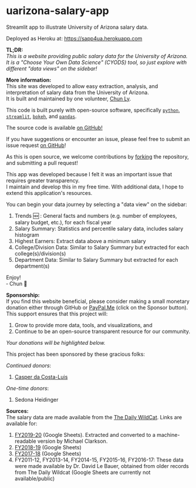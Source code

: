 # uarizona-salary-app

Streamlit app to illustrate University of Arizona salary data.

Deployed as Heroku at: https://sapp4ua.herokuapp.com

**TL;DR:**<br>
_This is a website providing public salary data for the University of
Arizona. It is a "Choose Your Own Data Science" (CYODS) tool, so just
explore with different "data views" on the sidebar!_

**More information:**<br>
This site was developed to allow easy extraction, analysis, and interpretation of
salary data from the University of Arizona.<br>
It is built and maintained by one volunteer, [Chun Ly](https://astrochun.github.io).

This code is built purely with open-source software, specifically
[`python`](https://python.org), [`streamlit`](https://streamlit.io/),
[`bokeh`](https://bokeh.org/), and [`pandas`](https://pandas.pydata.org/).

The source code is available
[on GitHub!](https://github.com/astrochun/uarizona-salary-app)

If you have suggestions or encounter an issue, please feel free to submit an
issue request [on GitHub](https://github.com/astrochun/uarizona-salary-app/issues)!

As this is open source, we welcome contributions by
[forking](https://github.com/astrochun/uarizona-salary-app/fork) the repository, and
submitting a pull request!

This app was developed because I felt it was an important issue that
requires greater transparency.<br>
I maintain and develop this in my free time. With additional data, I hope to extend
this application's resources.

You can begin your data journey by selecting a "data view" on the sidebar:
    
 1. Trends 🆕 : General facts and numbers (e.g. number of employees,
    salary budget, etc.), for each fiscal year
 2. Salary Summary: Statistics and percentile salary data, includes salary histogram
 3. Highest Earners: Extract data above a minimum salary
 4. College/Division Data: Similar to Salary Summary but extracted for each college(s)/division(s)
 5. Department Data: Similar to Salary Summary but extracted for each department(s)

Enjoy!<br>
&#8208; Chun 🌵

**Sponsorship:**<br>
If you find this website beneficial, please consider making a small
monetary donation either through GitHub or
[PayPal.Me](https://paypal.me/astrochun) (click on the Sponsor button).
This support ensures that this project will:

1. Grow to provide more data, tools, and visualizations, and
2. Continue to be an open-source transparent resource for our community.

_Your donations will be highlighted below._

This project has been sponsored by these gracious folks:

_Continued donors_:

1. [Casper da Costa-Luis](https://cdcl.ml/)

_One-time donors_:

1. Sedona Heidinger

**Sources:**<br>
The salary data are made available from the [The Daily WildCat](https://www.wildcat.arizona.edu/).
Links are available for:

 1. [FY2019-20](https://docs.google.com/spreadsheets/d/e/2PACX-1vTaAWak0pN6Jnulm95eTM7kIubvNNMPgYh3d6sCHN5W1tekpIktoMBoDKJeZhmAyI7ZzH1BAytEp_bV/pubhtml)
    (Google Sheets). Extracted and converted to a machine-readable version by Michael Clarkson.
 2. [FY2018-19](https://docs.google.com/spreadsheets/d/1d2wLowmL5grmsqTj-qFg2ke9k--s1gN_oEZ6kstSX6c/edit#gid=0) (Google Sheets)
 3. [FY2017-18](https://docs.google.com/spreadsheets/d/1jFmxbDx6FP5qk5KKbFBJ5RvS0R2_HEoCkaw83P_DUG0/edit#gid=2006091355) (Google Sheets)
 4. FY2011-12, FY2013-14, FY2014-15, FY2015-16, FY2016-17:
    These data were made available by Dr. David Le Bauer, obtained from
    older records from The Daily Wildcat (Google Sheets are currently not available/public)